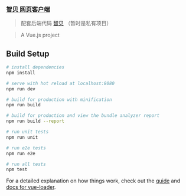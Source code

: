 ### [智贝 网页客户端](http://m.sbx0.cn "智贝 网页客户端")  

> 配套后端代码 [智贝](https://github.com/sbx0/Zhibei "智贝")  （暂时是私有项目）  

> A Vue.js project  

## Build Setup

``` bash
# install dependencies
npm install

# serve with hot reload at localhost:8080
npm run dev

# build for production with minification
npm run build

# build for production and view the bundle analyzer report
npm run build --report

# run unit tests
npm run unit

# run e2e tests
npm run e2e

# run all tests
npm test
```

For a detailed explanation on how things work, check out the [guide](http://vuejs-templates.github.io/webpack/) and [docs for vue-loader](http://vuejs.github.io/vue-loader).
